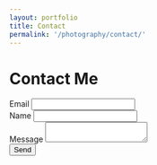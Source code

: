 ```yaml
---
layout: portfolio
title: Contact
permalink: '/photography/contact/'
---
```

<h1> Contact Me </h1>
<div class="row">
  <div class="col-md-6">
    <form action="https://formspree.io/tkwidmer@gmail.com"
          method="POST">
        <label> Email </label>
        <input class="form-control" type="email" name="_replyto">
        <br>
        <label> Name </label>
        <input class="form-control" type="text" name="name">
        <br>
        <label> Message </label>
        <textarea class="form-control" type="text-area" name="message"></textarea>
        <br>
        <input class="btn btn-primary" type="submit" value="Send">
    </form>
  </div>
</div>
